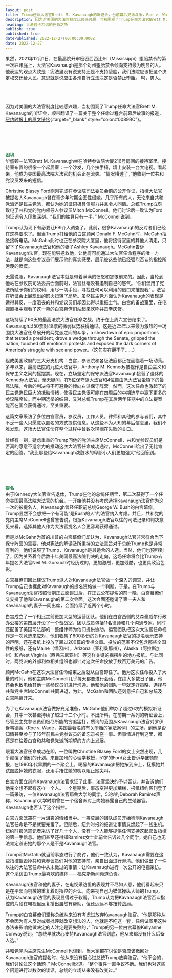 ```yaml
---
layout: post
title: Trump任命大法官Brett M. Kavanaugh的听证会，台前幕后党派斗争，Roe v. Wade
description: 因为对美国的大法官制度比较感兴趣，当初围观了Trump任命大法官Brett M. Kavanaugh的听证会，顺带翻译了一篇关于整个任命过程台前幕后，民主党共和党围绕大法官任命展开争斗的报道
heading: 大法官卡瓦诺的任命之争
publish: true
published: true
datePublished: 2022-12-27T00:00:00.000Z
date: 2022-12-27
---
```

<span class="dropcap">果</span>然，2021年12月1日，在最高院开审密密西西比州（Mississippi）堕胎禁令的第一次聆讯庭上，大法官Kavanaugh是那个对州堕胎禁令倾向支持最为明显的人。他表达的观点大致是：宪法里没有说支持还是不支持堕胎，我们法院应该把这个决定权交还给人民。意思就是说应由各州自行立法决定是否禁止堕胎。
呵，男人。

<p style="margin-bottom:70px"></p>

因为对美国的大法官制度比较感兴趣，当初围观了Trump任命大法官Brett M. Kavanaugh的听证会，顺带翻译了一篇关于整个任命过程台前幕后故事的报道， [纽约时报上的原文链接](https://www.nytimes.com/2018/10/06/us/politics/kavanaugh-vote-confirmation-process.html){:target="_blank" style="color:#0089BC"}。

<p style="margin-bottom:90px"></p>

<span style="color:#2e8b57">**困境**</span><br>
华盛顿－法官Brett M. Kavanaugh坐在哈特参议院大厦216号房间的接待室里。接待室布置的很像一个起居室：一个沙发，几个扶手椅，墙上安装一台大电视。看起来，他成为美国最高法院大法官的机会正在流失。“情况糟透了，”他收到一位共和党议员发来的短信。

Christine Blasey Ford刚刚完成在参议院司法委员会前的公开作证，指控大法官被提名人Kavanaugh曾在青少年时期企图性侵她。几乎所有的人，无论来自共和党派还是民主党派，都认为她的证词极具信服力并且令人同情。总统Trump立刻致电了共和党的党内领导人参议员Mitch McConnell。他们讨论后一致认为Ford的证词令人印象深刻。“我们的胜算只有一半，” McConnell说到。

Trump认为现下有必要让FBI介入调查了。此前，很多Kavanaugh的反对者们已经在这样要求了。但当Trump打给他的白宫顾问 Donald F. McGahn时，McGahn拒绝接听电话。McGahn此时也正在参议院大厦里，他将接待室里的其他人清走，只留下了Kavanaugh法官和他的妻子Ashley Kavanaugh。McGahn告诉Kavanaugh法官，现在能够拯救他，让他有可能通过大法官任命程序的唯一方法，就是向这些参议员们展示他的真实感受，展示被这些他已经强烈否认的指控所污蔑的愤慨。

无需说服，Kavanaugh法官本就是带着满满的愤怒和怨恨前来的。因此，当轮到他站在参议院司法委员会面前时，法官丝毫没有遏制自己的怒气。“你们滥用了宪法所赋予你们的权利，用尽一切手段，寻找任何可以利用的借口来摧毁我” 。法官在听证会上展现出的怒火扭转了局势。虽然民主党方面认为Kavanaugh的表现是适得其反，一度沮丧的共和党议员们却因此得以重振士气。白宫的备战室里，在电视直播中观看了这一幕的白宫幕僚们站起来欢呼并击拳庆贺。

这场持续了90天的最高法院大法官任命之战，终于在上周六宣告结束了。Kavanaugh以50票对48票的微弱优势获得通过。这是近25年以来最为激烈的一场围绕大法官任命展开的两党派之间的斗争，a showdown of epic proportions that tested a president, drove a wedge through the Senate, gripped the nation, touched off emotional protests and exposed the dark corners of America’s struggle with sex and power。（这句实在翻不了……）

组成美国政府的三大分支机构：白宫，参议院和各级法庭都正在面临着一场动荡。多年以来，最高法院的九位大法官中，Anthony M. Kennedy被视作是自由主义和保守主义之间的摇摆票。现在，立场坚定的保守派法官Kavanaugh接替了退休的Kennedy大法官，毫无疑问，在5位保守派大法官和4位自由派大法官坐镇下的最高法院，今后的判决将不可避免的倾向右派保守阵营。然而，这次任命也激起了的民主党选民巨大的抵触情绪，使得民主党很可能在四周后的中期选举中赢下更多的参议院席位。而中期选举的结果，又对总统Trump在其后两年任期中的立法提案能否在国会获得通过，至关重要。

这篇文章采访了多位白宫官员，参议员，工作人员，律师和其他的参与者们，其中不乏一些人只愿意以匿名的方式提供信息。从这些不为人知的幕后信息里，我们不难发现，这场大法官任命在整个过程中曾数次徘徊在失败的关口。

曾经有一刻，疑虑重重的Trump问他的党派主席McConnell，共和党参议员们是否真的愿意不遗余力的推动这次大法官任命成功通过，McConnell给出了无比肯定的回答。“我比那些给Kavanaugh泼脏水的卑鄙小人们更加强大”他回答到。

<p style="margin-bottom:90px"></p>

<span style="color:#2e8b57">**提名**</span><br>
由于Kennedy大法官宣告退休，Trump在他的总统任期里，第二次获得了一个任命美国最高法院大法官的机会。一开始他并没有考虑选择Kavanaugh法官作为这一次的被提名人。Kavanaugh曾经任职前总统George W. Bush的白宫幕僚，Trump显然不会想把一个有可能“是Bush的人”的法官纳入考虑。并且，共和党的党内主席McConnell也曾警告说，根据Kavanaugh法官以往的司法记录和判决意见来看，选择其他人作为大法官提名人会更容易获得通过。

但是以McGahn为首的川普的白宫幕僚们却认为，Kavanaugh法官非常符合当下保守阵营的需要，他对宪法的解读及所秉持的立法意旨对于总统Trump也是非常有利的。他们说服了Trump，Kavanaugh是最适合的人选。当然，他们也预料到了，因为关系着今后数十年美国最高法院判决的走向，这场任命将会比Trump去年提名大法官Neil M. Gorsuch时经历过的，更加激烈，更加残酷，也更具政治色彩。

白宫幕僚们因此建议Trump派人对Kavanaugh法官做一个深入的调查，并让Trump自己也据此对Kavanaugh的提名资格做一个判断。于是，在Trump与Kavanaugh法官按照惯例正式面谈过后，在正式公布提名的前一晚，白宫幕僚们又安排了他和Kavanaugh的第二次会面。这次会面还邀请了第一夫人和Kavanaugh的妻子一同出席，会面持续了近两个小时。

白宫成立了一个相比之前更加大型的运营团队。他们在白宫西侧的艾森豪威尔行政办公楼的第四层开设了一个备战室，团队成员包括11名律师和几个沟通专家，同时还配备了美国司法部的一整组律师为他们提供协助。运营团队把这次大法官任命视作是一次竞选来应对，他们收集了600多份的对Kavanaugh法官的提名表示支持的声明，还在报纸上投放了超过200篇的专栏文章。投放的范围不仅包含那些全国性的报纸，还有Maine（缅因州），Arizona（亚利桑那州），Alaska（阿拉斯加州）和West Virginia（西弗吉尼亚州）等这样关键的摇摆州的地方报纸。与此同时，两党派的外部利益相关组织也都针对这次任命投放了数百万美元的广告。

顾问McGahn在这次大法官任命结束之后就从白宫卸任了。他为这次任命投入了大量的时间，他和主席McConnell几乎每天都要进行会话，在绝大多数日子里，他还会也致电给其他一些参议员们进行沟通。他和他的团队一早就定好策略，选择与共和党主席McConnell共同进退，为此，McGahn和团队还刻意把自己和总统及白宫隔离开来。

为了让Kavanaugh法官做好充足准备，McGahn他们举办了超过6次的模拟听证会，其中一次甚至持续了超过十二个小时。不出所料，在前期一系列的听证会上，尽管民主党参议员们极尽所能的穷追猛打，质询的范围从Kavanaugh法官对罗伊诉韦德案（Roe v. Wade，美国最著名的有关堕胎的宪法案例）的立场，到他是否知情甚至参与了16年前民主党参议员的备忘录被盗一事。但事情进行到这里，都还是在往着白宫和共和党党派所期望的方向上发展。

眼看大法官任命成功在即，一位叫做Christine Blasey Ford的女士突然出现，几乎颠覆了他们的计划。来自加州的心理学教授，51岁的Ford女士告诉华盛顿邮报，在1980年代早期的一个聚会上，喝醉的Kavanaugh把她按到床上，抚摸她并试图脱掉她的衣服，还用手捂住她的嘴以阻止她尖叫。

白宫方面立刻向Kavanaugh法官求证了此事，法官坚决的予以否认，并告诉他们他完全想不起有这样一个人。一个星期后，事态变得更加糟糕，报纸纽约客刊登了一篇采访，一位Kavanaugh法官耶鲁大学的同学，53岁的Deborah Ramirez声称，Kavanaugh大学时期曾在一个宿舍派对上向她暴露自己的生殖器官。Kavanaugh也否认了这个指控。

白宫方面笼罩在一片沮丧的情绪当中。一筹莫展的团队成员开始猜测Kavanaugh法官任命是不是就要完蛋了。但随后，纽约时报的报道让事情又燃起了一线生机。纽约时报派遣记者采访了好几十个人，没有一个人能够提供任何支持这起耶鲁指控的第一手信息。他们甚至还得知Ramirez女士此前曾告诉过几个同学，她自己也无法肯定袭击她的那个人是不是Kavanaugh法官。

Trump和McGahn就当前事态进行了商讨，他们一致认为，Kavanaugh需要在这些指控摧毁掉共和党参议员们对他的支持前，亲自出面进行澄清。他们做出了一件以往的大法官任命中从未做过的事情：让Kavanaugh进行一次公开的电视采访。这个采访由Trump最喜欢的媒体——福克斯新闻频道负责。

Kavanaugh法官和他的妻子，在电视采访里的表现并不尽如人意，他们看起来只是在平淡而机械的重复着对指控的否认。向来视自己为媒体操纵大师的Trump，认为Kavanaugh法官的表现显得过于软弱。Trump认为把Kavanaugh法官否认指控的片段在电视里反复播出虽然有帮助，但还远远不够扭转战局。

Trump的白宫幕僚们坚称总统从来没有考虑过放弃Kavanaugh法官。“他是那种从不会因为有人反对或者批评就改变想法的人，他就是不吃这一套，任何试图用这种办法来影响他做决定的人注定是要失败的，” Trump的另一位白宫幕僚Kellyanne Conway说到。“总统早就决心支持Kavanaugh法官到底，他从来都没有什么后备人选。”

共和党党内主席先生McConnell也谈到，当大家都在讨论是否应该撤回对Kavanaugh法官的提名时，他从来没有担心过总统Trump放弃法官。“他不会的，我们讨论过这个话题，” McConnell说道。“整个事件一直争议不断。我们也对这些个问题进行过数次的谈话，总统的立场从来没有改变过。”
<p style="margin-bottom:90px"></p>
